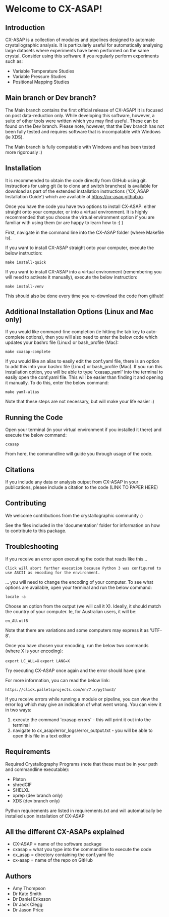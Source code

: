 # Welcome to CX-ASAP!

## Introduction

CX-ASAP is a collection of modules and pipelines designed to automate crystallographic analysis. It is particularly useful for automatically analysing large datasets where experiments have been performed on the same crystal. Consider using this software if you regularly perform experiments such as:

* Variable Temperature Studies
* Variable Pressure Studies
* Positional Mapping Studies 

## Main branch or Dev branch?

The Main branch contains the first official release of CX-ASAP! It is focused on post data-reduction only. While developing this software, however, a suite of other tools were written which you may find useful. These can be found on the Dev branch. Please note, however, that the Dev branch has not been fully tested and requires software that is incompatable with Windows (ie XDS). 

The Main branch is fully compatable with Windows and has been tested more rigorously :)

## Installation

It is recommended to obtain the code directly from GitHub using git. Instructions for using git (ie to clone and switch branches) is available for download as part of the extended installation 
instructions ('CX_ASAP Installation Guide') which are available at https://cx-asap.github.io.

Once you have the code you have two options to install CX-ASAP: either straight onto your computer, or into a virtual environment. It is highly recommended that you choose the virtual environment option if you are familiar with using them (or are happy to learn how to :) ) 

First, navigate in the command line into the CX-ASAP folder (where Makefile is). 

If you want to install CX-ASAP straight onto your computer, execute the below instruction:

`make install-quick`

If you want to install CX-ASAP into a virtual environment (remembering you will need to activate it manually), execute the below instruction:

`make install-venv`

This should also be done every time you re-download the code from github! 

## Additional Installation Options (Linux and Mac only) 

If you would like command-line completion (ie hitting the tab key to auto-complete options), then you will also need to enter the below code which updates your bashrc file (Linux) or bash_profile (Mac):

`make cxasap-complete` 

If you would like an alias to easily edit the conf.yaml file, there is an option to add this into your bashrc file (Linux) or bash_profile (Mac). If you run this installation option, you will be able to type 'cxasap_yaml' into the terminal to easily open the conf.yaml file. This will be easier than finding it and opening it manually. To do this, enter the below command:

`make yaml-alias`

Note that these steps are not necessary, but will make your life easier :) 

## Running the Code

Open your terminal (in your virtual environment if you installed it there) and execute the below command:

`cxasap`

From here, the commandline will guide you through usage of the code.

## Citations

If you include any data or analysis output from CX-ASAP in your publications, please include a citation to the code (LINK TO PAPER HERE)

## Contributing

We welcome contributions from the crystallographic community :) 

See the files included in the 'documentation' folder for information on how to contribute to this package. 

## Troubleshooting

If you receive an error upon executing the code that reads like this...

`Click will abort further execution because Python 3 was configured to use ASCII as encoding for the environment.`

... you will need to change the encoding of your computer. To see what options are available, open your terminal and run the below command:

`locale -a`

Choose an option from the output (we will call it X). Ideally, it should match the country of your computer. Ie, for Australian users, it will be:

`en_AU.utf8`

Note that there are variations and some computers may express it as 'UTF-8'. 

Once you have chosen your encoding, run the below two commands (where X is your encoding):

`export LC_ALL=X`
`export LANG=X`

Try executing CX-ASAP once again and the error should have gone. 

For more information, you can read the below link:

`https://click.palletsprojects.com/en/7.x/python3/` 

If you receive errors while running a module or pipeline, you can view the error log which may give an indication of what went wrong. You can view it in two ways:

1. execute the command 'cxasap errors' - this will print it out into the terminal
2. navigate to cx_asap/error_logs/error_output.txt - you will be able to open this file in a text editor

## Requirements

Required Crystallography Programs (note that these must be in your path and commandline executable):

* Platon
* shredCIF
* SHELXL
* xprep (dev branch only)
* XDS (dev branch only)

Python requirements are listed in requirements.txt and will automatically be installed upon installation of CX-ASAP

## All the different CX-ASAPs explained

* CX-ASAP = name of the software package
* cxasap = what you type into the commandline to execute the code 
* cx_asap = directory containing the conf.yaml file
* cx-asap = name of the repo on GitHub

## Authors
* Amy Thompson
* Dr Kate Smith
* Dr Daniel Eriksson
* Dr Jack Clegg
* Dr Jason Price

